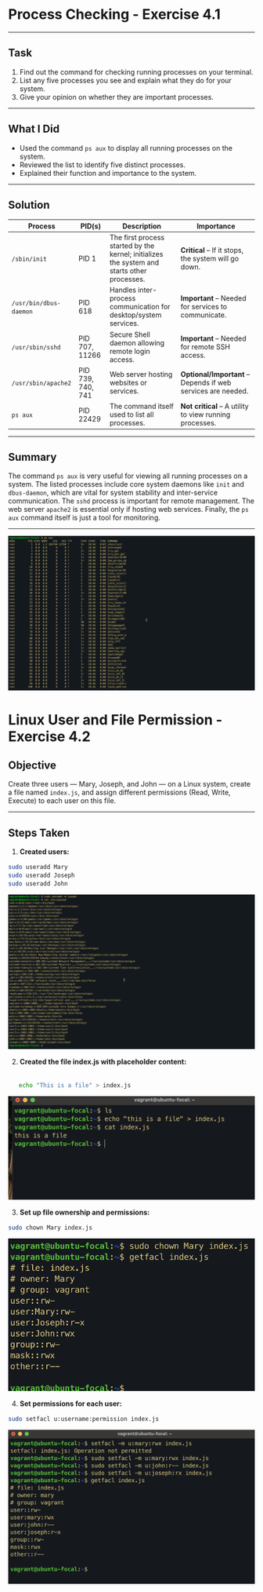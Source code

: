 # Process Checking - Exercise 4.1

---

## Task

1. Find out the command for checking running processes on your terminal.
2. List any five processes you see and explain what they do for your system.
3. Give your opinion on whether they are important processes.

---

## What I Did

- Used the command `ps aux` to display all running processes on the system.
- Reviewed the list to identify five distinct processes.
- Explained their function and importance to the system.

---

## Solution

| Process                | PID(s)            | Description                                                                                 | Importance                                                   |
| ---------------------- | ----------------- | ------------------------------------------------------------------------------------------- | ------------------------------------------------------------ |
| `/sbin/init`           | PID 1             | The first process started by the kernel; initializes the system and starts other processes. | **Critical** – If it stops, the system will go down.         |
| `/usr/bin/dbus-daemon` | PID 618           | Handles inter-process communication for desktop/system services.                            | **Important** – Needed for services to communicate.          |
| `/usr/sbin/sshd`       | PID 707, 11266    | Secure Shell daemon allowing remote login access.                                           | **Important** – Needed for remote SSH access.                |
| `/usr/sbin/apache2`    | PID 739, 740, 741 | Web server hosting websites or services.                                                    | **Optional/Important** – Depends if web services are needed. |
| `ps aux`               | PID 22429         | The command itself used to list all processes.                                              | **Not critical** – A utility to view running processes.      |

---

## Summary

The command `ps aux` is very useful for viewing all running processes on a system. The listed processes include core system daemons like `init` and `dbus-daemon`, which are vital for system stability and inter-service communication. The `sshd` process is important for remote management. The web server `apache2` is essential only if hosting web services. Finally, the `ps aux` command itself is just a tool for monitoring.

---

![Process Screenshot](screenshot/ps_aux.png)

# Linux User and File Permission - Exercise 4.2

## Objective

Create three users — Mary, Joseph, and John — on a Linux system, create a file named `index.js`, and assign different permissions (Read, Write, Execute) to each user on this file.

---

## Steps Taken

1. **Created users:**

```bash
sudo useradd Mary
sudo useradd Joseph
sudo useradd John
```

![Description of image](screenshot/created_users.png)

2. **Created the file index.js with placeholder content:**

```bash

   echo "This is a file" > index.js
```

![Description of image](screenshot/file_content.png)

3. **Set up file ownership and permissions:**

```bash
sudo chown Mary index.js

```

![Description of image](screenshot/mary_owner.png)

4. **Set permissions for each user:**

```bash
sudo setfacl u:username:permission index.js

```

![Description of image](screenshot/everyone_permission.png)
